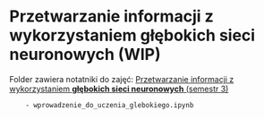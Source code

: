 # Przetwarzanie informacji z wykorzystaniem głębokich sieci neuronowych (WIP)

Folder zawiera notatniki do zajęć: [Przetwarzanie informacji z wykorzystaniem **głębokich sieci neuronowych** (semestr 3)](https://docs.google.com/document/d/12ZDzn1EdPmO1epwtbEvD8DFxbJdpAMnC/edit)

```
	- wprowadzenie_do_uczenia_glebokiego.ipynb
```	